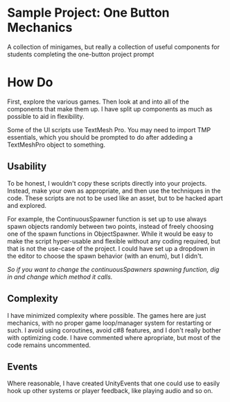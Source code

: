 # Sample Project: One Button Mechanics
A collection of minigames, but really a collection of useful components for students completing the one-button project prompt

# How Do
First, explore the various games. Then look at and into all of the components that make them up. I have split up components as much as possible to aid in flexibility. 

Some of the UI scripts use TextMesh Pro. You may need to import TMP essentials, which you should be prompted to do after addeding a TextMeshPro object to something.

## Usability
To be honest, I wouldn't copy these scripts directly into your projects. Instead, make your own as appropriate, and then use the techniques in the code. These scripts are not to be used like an asset, but to be hacked apart and explored. 

For example, the ContinuousSpawner function is set up to use always spawn objects randomly between two points, instead of freely choosing one of the spawn functions in ObjectSpawner. While it would be easy to make the script hyper-usable and flexible without any coding required, but that is not the use-case of the project. I could have set up a dropdown in the editor to choose the spawn behavior (with an enum), but I didn't. 

_So if you want to change the continuousSpawners spawning function, dig in and change which method it calls._

## Complexity
I have minimized complexity where possible. The games here are just mechanics, with no proper game loop/manager system for restarting or such. I avoid using coroutines, avoid c#8 features, and I don't really bother with optimizing code. I have commented where apropriate, but most of the code remains uncommented.

## Events
Where reasonable, I have created UnityEvents that one could use to easily hook up other systems or player feedback, like playing audio and so on.
